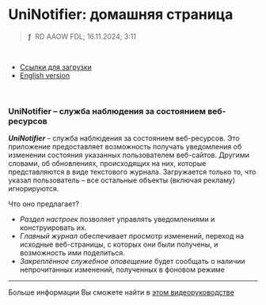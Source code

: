 # UniNotifier: домашняя страница
> **ƒ** &nbsp;RD AAOW FDL; 16.11.2024; 3:11

&nbsp;



- [Ссылки для загрузки](https://adslbarxatov.github.io/DPArray/ru#uninotifier)
- [English version](https://adslbarxatov.github.io/UniNotifier)

&nbsp;



### UniNotifier – служба наблюдения за состоянием веб-ресурсов

***UniNotifier*** – служба наблюдения за состоянием веб-ресурсов.
Это приложение предоставляет возможность получать уведомления об изменении состояния указанных пользователем
веб-сайтов. Другими словами, об обновлениях, происходящих на них, которые представляются в виде текстового журнала.
Загружается только то, что указал пользователь – все остальные объекты (включая рекламу) игнорируются.

Что оно предлагает?
- *Раздел настроек* позволяет управлять уведомлениями и конструировать их.
- *Главный журнал* обеспечивает просмотр изменений, переход на исходные веб-страницы, с которых они были получены, и возможность ими поделиться.
- *Закреплённое служебное оповещение* будет сообщать о наличии непрочитанных изменений, полученных в фоновом режиме

---

Больше информации Вы сможете найти в [этом видеоруководстве](https://youtu.be/QK5IJPdIir4)
